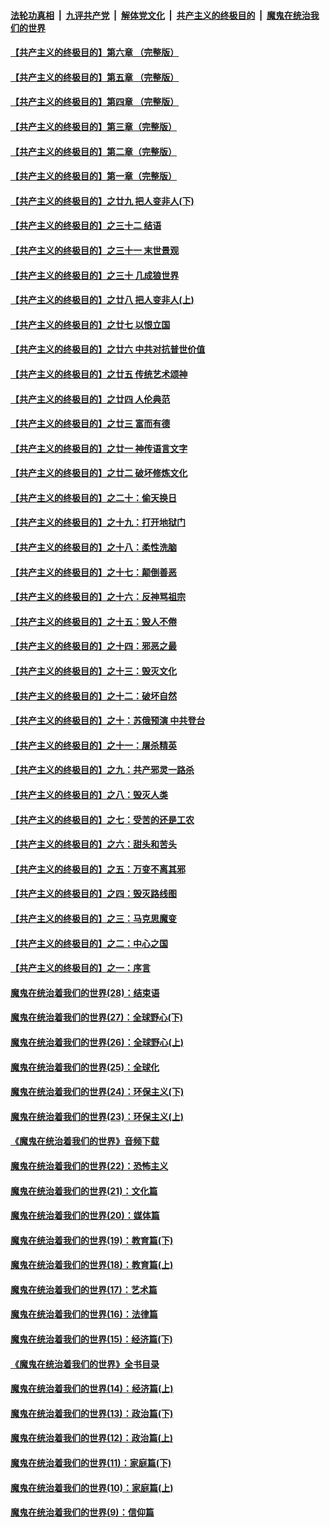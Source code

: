 

####  [法轮功真相](../../../../basic/blob/master/README.md?t=05311731) &nbsp;|&nbsp; [九评共产党](../../../../9ping.md/blob/master/README.md?t=05311731) &nbsp;|&nbsp; [解体党文化](../../../../jtdwh.md/blob/master/README.md?t=05311731)  &nbsp;|&nbsp; [共产主义的终极目的](../../../../gczydzjmd.md/blob/master/README.md?t=05311731) &nbsp;|&nbsp; [魔鬼在统治我们的世界](../../../../mgztzwmdsj.md/blob/master/README.md?t=05311731) 

#### [【共产主义的终极目的】第六章 （完整版）](../pages/nsc422/n11428913.md?t=05311731) 

#### [【共产主义的终极目的】第五章 （完整版）](../pages/nsc422/n11428912.md?t=05311731) 

#### [【共产主义的终极目的】第四章 （完整版）](../pages/nsc422/n11428907.md?t=05311731) 

#### [【共产主义的终极目的】第三章（完整版）](../pages/nsc422/n11428848.md?t=05311731) 

#### [【共产主义的终极目的】第二章（完整版）](../pages/nsc422/n11428831.md?t=05311731) 

#### [【共产主义的终极目的】第一章（完整版）](../pages/nsc422/n11417651.md?t=05311731) 

#### [【共产主义的终极目的】之廿九 把人变非人(下)](../pages/nsc422/n11344140.md?t=05311731) 

#### [【共产主义的终极目的】之三十二 结语](../pages/nsc422/n11360535.md?t=05311731) 

#### [【共产主义的终极目的】之三十一 末世景观](../pages/nsc422/n11351129.md?t=05311731) 

#### [【共产主义的终极目的】之三十 几成狼世界](../pages/nsc422/n11348280.md?t=05311731) 

#### [【共产主义的终极目的】之廿八 把人变非人(上)](../pages/nsc422/n11340492.md?t=05311731) 

#### [【共产主义的终极目的】之廿七 以恨立国](../pages/nsc422/n11336944.md?t=05311731) 

#### [【共产主义的终极目的】之廿六 中共对抗普世价值](../pages/nsc422/n11324785.md?t=05311731) 

#### [【共产主义的终极目的】之廿五 传统艺术颂神](../pages/nsc422/n11296396.md?t=05311731) 

#### [【共产主义的终极目的】之廿四 人伦典范](../pages/nsc422/n11296397.md?t=05311731) 

#### [【共产主义的终极目的】之廿三 富而有德](../pages/nsc422/n11283598.md?t=05311731) 

#### [【共产主义的终极目的】之廿一 神传语言文字](../pages/nsc422/n11263265.md?t=05311731) 

#### [【共产主义的终极目的】之廿二 破坏修炼文化](../pages/nsc422/n11245728.md?t=05311731) 

#### [【共产主义的终极目的】之二十：偷天换日](../pages/nsc422/n11238846.md?t=05311731) 

#### [【共产主义的终极目的】之十九：打开地狱门](../pages/nsc422/n11206376.md?t=05311731) 

#### [【共产主义的终极目的】之十八：柔性洗脑](../pages/nsc422/n11199994.md?t=05311731) 

#### [【共产主义的终极目的】之十七：颠倒善恶](../pages/nsc422/n11179782.md?t=05311731) 

#### [【共产主义的终极目的】之十六：反神骂祖宗](../pages/nsc422/n11166798.md?t=05311731) 

#### [【共产主义的终极目的】之十五：毁人不倦](../pages/nsc422/n11166792.md?t=05311731) 

#### [【共产主义的终极目的】之十四：邪恶之最](../pages/nsc422/n11150249.md?t=05311731) 

#### [【共产主义的终极目的】之十三：毁灭文化](../pages/nsc422/n11135227.md?t=05311731) 

#### [【共产主义的终极目的】之十二：破坏自然](../pages/nsc422/n11135214.md?t=05311731) 

#### [【共产主义的终极目的】之十：苏俄预演 中共登台](../pages/nsc422/n11118424.md?t=05311731) 

#### [【共产主义的终极目的】之十一：屠杀精英](../pages/nsc422/n11118442.md?t=05311731) 

#### [【共产主义的终极目的】之九：共产邪灵一路杀](../pages/nsc422/n11114139.md?t=05311731) 

#### [【共产主义的终极目的】之八：毁灭人类](../pages/nsc422/n11108503.md?t=05311731) 

#### [【共产主义的终极目的】之七：受苦的还是工农](../pages/nsc422/n11101809.md?t=05311731) 

#### [【共产主义的终极目的】之六：甜头和苦头](../pages/nsc422/n11096971.md?t=05311731) 

#### [【共产主义的终极目的】之五：万变不离其邪](../pages/nsc422/n11091285.md?t=05311731) 

#### [【共产主义的终极目的】之四：毁灭路线图](../pages/nsc422/n11086284.md?t=05311731) 

#### [【共产主义的终极目的】之三：马克思魔变](../pages/nsc422/n11061941.md?t=05311731) 

#### [【共产主义的终极目的】之二：中心之国](../pages/nsc422/n11047728.md?t=05311731) 

#### [【共产主义的终极目的】之一：序言](../pages/nsc422/n11086077.md?t=05311731) 

#### [魔鬼在统治着我们的世界(28)：结束语](../pages/nsc422/n10936246.md?t=05311731) 

#### [魔鬼在统治着我们的世界(27)：全球野心(下)](../pages/nsc422/n10928319.md?t=05311731) 

#### [魔鬼在统治着我们的世界(26)：全球野心(上)](../pages/nsc422/n10900318.md?t=05311731) 

#### [魔鬼在统治着我们的世界(25)：全球化](../pages/nsc422/n10788205.md?t=05311731) 

#### [魔鬼在统治着我们的世界(24)：环保主义(下)](../pages/nsc422/n10695307.md?t=05311731) 

#### [魔鬼在统治着我们的世界(23)：环保主义(上)](../pages/nsc422/n10688613.md?t=05311731) 

#### [《魔鬼在统治着我们的世界》音频下载](../pages/nsc422/n10635553.md?t=05311731) 

#### [魔鬼在统治着我们的世界(22)：恐怖主义](../pages/nsc422/n10614727.md?t=05311731) 

#### [魔鬼在统治着我们的世界(21)：文化篇](../pages/nsc422/n10597706.md?t=05311731) 

#### [魔鬼在统治着我们的世界(20)：媒体篇](../pages/nsc422/n10586579.md?t=05311731) 

#### [魔鬼在统治着我们的世界(19)：教育篇(下)](../pages/nsc422/n10564808.md?t=05311731) 

#### [魔鬼在统治着我们的世界(18)：教育篇(上)](../pages/nsc422/n10526970.md?t=05311731) 

#### [魔鬼在统治着我们的世界(17)：艺术篇](../pages/nsc422/n10499093.md?t=05311731) 

#### [魔鬼在统治着我们的世界(16)：法律篇](../pages/nsc422/n10485969.md?t=05311731) 

#### [魔鬼在统治着我们的世界(15)：经济篇(下)](../pages/nsc422/n10469975.md?t=05311731) 

#### [《魔鬼在统治着我们的世界》全书目录](../pages/nsc422/n10464261.md?t=05311731) 

#### [魔鬼在统治着我们的世界(14)：经济篇(上)](../pages/nsc422/n10457370.md?t=05311731) 

#### [魔鬼在统治着我们的世界(13)：政治篇(下)](../pages/nsc422/n10448270.md?t=05311731) 

#### [魔鬼在统治着我们的世界(12)：政治篇(上)](../pages/nsc422/n10444576.md?t=05311731) 

#### [魔鬼在统治着我们的世界(11)：家庭篇(下)](../pages/nsc422/n10440961.md?t=05311731) 

#### [魔鬼在统治着我们的世界(10)：家庭篇(上)](../pages/nsc422/n10435448.md?t=05311731) 

#### [魔鬼在统治着我们的世界(9)：信仰篇](../pages/nsc422/n10432159.md?t=05311731) 

